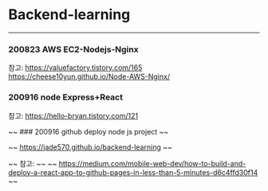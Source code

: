 # Backend-learning

---

### 200823 AWS EC2-Nodejs-Nginx

참고:
https://valuefactory.tistory.com/165  
https://cheese10yun.github.io/Node-AWS-Nginx/

### 200916 node Express+React

참고:
https://hello-bryan.tistory.com/121

~~ ### 200916 github deploy node js project ~~

~~ https://jade570.github.io/backend-learning ~~

~~ 참고: ~~
~~ https://medium.com/mobile-web-dev/how-to-build-and-deploy-a-react-app-to-github-pages-in-less-than-5-minutes-d6c4ffd30f14 ~~
